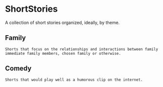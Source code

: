 # ShortStories
 A collection of short stories organized, ideally, by theme.

## Family
    Shorts that focus on the relationships and interactions between family immediate family members, chosen family or otherwise.

## Comedy
    Shorts that would play well as a humorous clip on the internet.